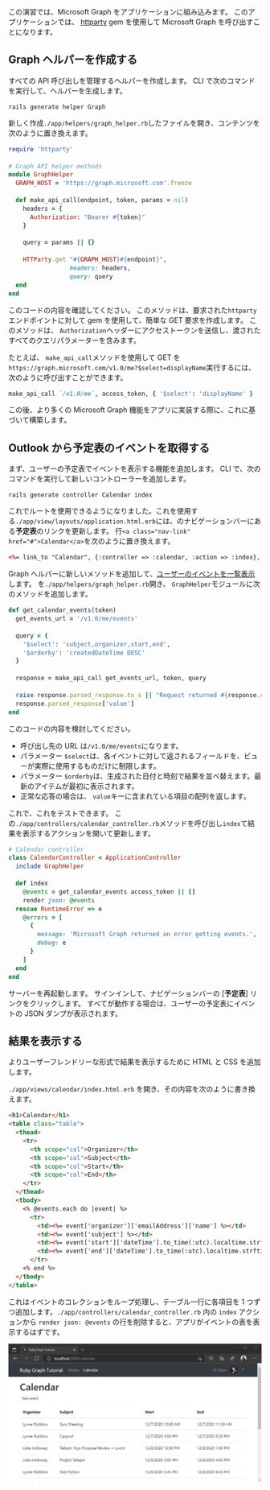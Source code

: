 <!-- markdownlint-disable MD002 MD041 -->

この演習では、Microsoft Graph をアプリケーションに組み込みます。 このアプリケーションでは、 [httparty](https://github.com/jnunemaker/httparty) gem を使用して Microsoft Graph を呼び出すことになります。

## <a name="create-a-graph-helper"></a>Graph ヘルパーを作成する

すべての API 呼び出しを管理するヘルパーを作成します。 CLI で次のコマンドを実行して、ヘルパーを生成します。

```Shell
rails generate helper Graph
```

新しく作成`./app/helpers/graph_helper.rb`したファイルを開き、コンテンツを次のように置き換えます。

```ruby
require 'httparty'

# Graph API helper methods
module GraphHelper
  GRAPH_HOST = 'https://graph.microsoft.com'.freeze

  def make_api_call(endpoint, token, params = nil)
    headers = {
      Authorization: "Bearer #{token}"
    }

    query = params || {}

    HTTParty.get "#{GRAPH_HOST}#{endpoint}",
                 headers: headers,
                 query: query
  end
end
```

このコードの内容を確認してください。 このメソッドは、要求された`httparty`エンドポイントに対して gem を使用して、簡単な GET 要求を作成します。 このメソッドは、 `Authorization`ヘッダーにアクセストークンを送信し、渡されたすべてのクエリパラメーターを含みます。

たとえば、 `make_api_call`メソッドを使用して GET を`https://graph.microsoft.com/v1.0/me?$select=displayName`実行するには、次のように呼び出すことができます。

```ruby
make_api_call `/v1.0/me`, access_token, { '$select': 'displayName' }
```

この後、より多くの Microsoft Graph 機能をアプリに実装する際に、これに基づいて構築します。

## <a name="get-calendar-events-from-outlook"></a>Outlook から予定表のイベントを取得する

まず、ユーザーの予定表でイベントを表示する機能を追加します。 CLI で、次のコマンドを実行して新しいコントローラーを追加します。

```Shell
rails generate controller Calendar index
```

これでルートを使用できるようになりました。これを使用する`./app/view/layouts/application.html.erb`には、のナビゲーションバーにある**予定表**のリンクを更新します。 行`<a class="nav-link" href="#">Calendar</a>`を次のように置き換えます。

```html
<%= link_to "Calendar", {:controller => :calendar, :action => :index}, class: "nav-link#{' active' if controller.controller_name == 'calendar'}" %>
```

Graph ヘルパーに新しいメソッドを追加して、[ユーザーのイベントを一覧表示](https://developer.microsoft.com/en-us/graph/docs/api-reference/v1.0/api/user_list_events)します。 を`./app/helpers/graph_helper.rb`開き、 `GraphHelper`モジュールに次のメソッドを追加します。

```ruby
def get_calendar_events(token)
  get_events_url = '/v1.0/me/events'

  query = {
    '$select': 'subject,organizer,start,end',
    '$orderby': 'createdDateTime DESC'
  }

  response = make_api_call get_events_url, token, query

  raise response.parsed_response.to_s || "Request returned #{response.code}" unless response.code == 200
  response.parsed_response['value']
end
```

このコードの内容を検討してください。

- 呼び出し先の URL は`/v1.0/me/events`になります。
- パラメーター `$select`は、各イベントに対して返されるフィールドを、ビューが実際に使用するものだけに制限します。
- パラメーター `$orderby`は、生成された日付と時刻で結果を並べ替えます。最新のアイテムが最初に表示されます。
- 正常な応答の場合は、 `value`キーに含まれている項目の配列を返します。

これで、これをテストできます。 この`./app/controllers/calendar_controller.rb`メソッドを呼び出し`index`て結果を表示するアクションを開いて更新します。

```ruby
# Calendar controller
class CalendarController < ApplicationController
  include GraphHelper

  def index
    @events = get_calendar_events access_token || []
    render json: @events
  rescue RuntimeError => e
    @errors = [
      {
        message: 'Microsoft Graph returned an error getting events.',
        debug: e
      }
    ]
  end
end
```

サーバーを再起動します。 サインインして、ナビゲーションバーの [**予定表**] リンクをクリックします。 すべてが動作する場合は、ユーザーの予定表にイベントの JSON ダンプが表示されます。

## <a name="display-the-results"></a>結果を表示する

よりユーザーフレンドリーな形式で結果を表示するために HTML と CSS を追加します。

`./app/views/calendar/index.html.erb` を開き、その内容を次のように書き換えます。

```html
<h1>Calendar</h1>
<table class="table">
  <thead>
    <tr>
      <th scope="col">Organizer</th>
      <th scope="col">Subject</th>
      <th scope="col">Start</th>
      <th scope="col">End</th>
    </tr>
  </thead>
  <tbody>
    <% @events.each do |event| %>
      <tr>
        <td><%= event['organizer']['emailAddress']['name'] %></td>
        <td><%= event['subject'] %></td>
        <td><%= event['start']['dateTime'].to_time(:utc).localtime.strftime('%-m/%-d/%y %l:%M %p') %></td>
        <td><%= event['end']['dateTime'].to_time(:utc).localtime.strftime('%-m/%-d/%y %l:%M %p') %></td>
      </tr>
    <% end %>
  </tbody>
</table>
```

これはイベントのコレクションをループ処理し、テーブル一行に各項目を 1 つずつ追加します。`./app/controllers/calendar_controller.rb` 内の `index` アクションから `render json: @events` の行を削除すると、アプリがイベントの表を表示するはずです。

![イベントの表のスクリーンショット](./images/add-msgraph-01.png)

